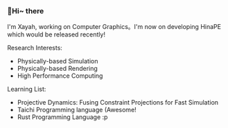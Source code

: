 ### 👋Hi~ there

I'm Xayah, working on Computer Graphics。I'm now on developing HinaPE which would be released recently!

Research Interests:

- Physically-based Simulation
- Physically-based Rendering
- High Performance Computing

Learning List:

- Projective Dynamics: Fusing Constraint Projections for Fast Simulation
- Taichi Programming language (Awesome!
- Rust Programming Language :p
